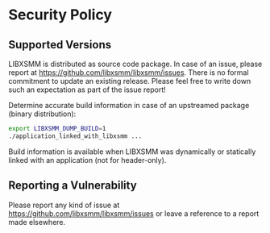 # Security Policy

## Supported Versions

LIBXSMM is distributed as source code package. In case of an issue, please report at https://github.com/libxsmm/libxsmm/issues. There is no formal commitment to update an existing release. Please feel free to write down such an expectation as part of the issue report!

Determine accurate build information in case of an upstreamed package (binary distribution):

```bash
export LIBXSMM_DUMP_BUILD=1
./application_linked_with_libxsmm ...
```

Build information is available when LIBXSMM was dynamically or statically linked with an application (not for header-only).

## Reporting a Vulnerability

Please report any kind of issue at https://github.com/libxsmm/libxsmm/issues or leave a reference to a report made elsewhere.

